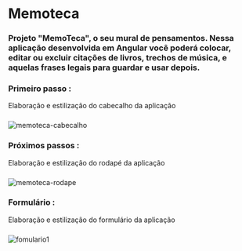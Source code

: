# Memoteca
###  Projeto "MemoTeca", o seu mural de pensamentos. Nessa aplicação desenvolvida em Angular você poderá colocar, editar ou excluir citações de livros, trechos de música, e aquelas frases legais para guardar e usar depois.

### Primeiro passo :
Elaboração e estilização do cabecalho da aplicação
###
![memoteca-cabecalho](https://github.com/Thiago-S-Sousa/memoteca/assets/128821560/8545aaef-1ce6-4044-bb82-99d3df3277b7)

### Próximos passos :
Elaboração e estilização do rodapé da aplicação
###
![memoteca-rodape](https://github.com/Thiago-S-Sousa/memoteca/assets/128821560/a49cbb00-ca3d-41a1-b3f5-11aefe602ac9)

### Formulário :
Elaboração e estilização do formulário da aplicação
###
![fomulario1](https://github.com/Thiago-S-Sousa/memoteca/assets/128821560/3b82846c-2e98-4bf6-b57e-ab713cd62706)
